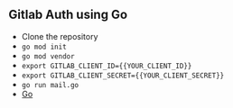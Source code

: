 ## Gitlab Auth using Go
* Clone the repository
* `go mod init`
* `go mod vendor`
* `export GITLAB_CLIENT_ID={{YOUR_CLIENT_ID}}`
* `export GITLAB_CLIENT_SECRET={{YOUR_CLIENT_SECRET}}`
* `go run mail.go`
* [Go](http://localhost:3000)